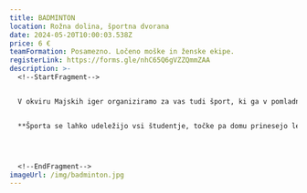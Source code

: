 ```yaml
---
title: BADMINTON
location: Rožna dolina, športna dvorana
date: 2024-05-20T10:00:03.538Z
price: 6 €
teamFormation: Posamezno. Ločeno moške in ženske ekipe.
registerLink: https://forms.gle/nhC65Q6gVZZQmmZAA
description: >-
  <!--StartFragment-->


  V okviru Majskih iger organiziramo za vas tudi šport, ki ga v pomladnih dneh velikokrat igramo rekreativno, nekateri pa se z njim ukvarjajo tudi bolj profesionalno. Iz tega razloga badminton predstavlja popolno kombinacijo zabave in tekmovalnosti. Gre za refleksno zelo zahteven šport, saj se igra odvija zelo hitro, zato je potrebno eksplozivno gibanje ter dobra vzdržljivost. Prav tako je taktika tista, ki igra pomembno vlogo pri igranju. Smer in moč pri podaji žogice namreč določata, kako spretno bomo igralcu zadali udarec. Ker gre za individualno igro, bo tekmovanje potekalo ločeno za moške in ženske. Pravila bodo določena na mestu dogodka s strani organizatorja in se bodo prilagajala glede na število prijavljenih.


  **Športa se lahko udeležijo vsi študentje, točke pa domu prinesejo le stanovalci študentskega doma. Točke se štejejo posebej v moški in ženski konkurenci. 1. mesto prinese domu 8 točk, 2. mesto 6 točk in 3. mesto 4 točk.**




  <!--EndFragment-->
imageUrl: /img/badminton.jpg
---
```

